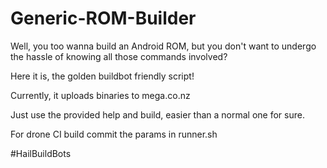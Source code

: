 # Generic-ROM-Builder

Well, you too wanna build an Android ROM, but you don't want to undergo the hassle of knowing all those commands involved?

Here it is, the golden buildbot friendly script!

Currently, it uploads binaries to mega.co.nz

Just use the provided help and build, easier than a normal one for sure.

For drone CI build commit the params in runner.sh

#HailBuildBots
